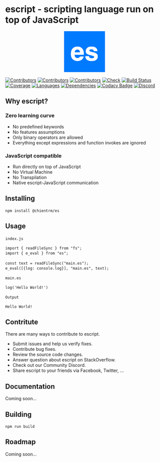 # escript - scripting language run on top of JavaScript

<p align="center">
    <img src="logo.png"
        height="130">
</p>

[![Contributors](https://img.shields.io/github/contributors/chientrm/es)](https://github.com/chientrm/es/graphs/contributors)
[![Contributors](https://img.shields.io/github/package-json/v/chientrm/es)](https://github.com/chientrm/es)
[![Contributors](https://img.shields.io/github/commit-activity/m/chientrm/es)](https://img.shields.io/github/commit-activity/m/chientrm/es)
[![Check](https://img.shields.io/github/checks-status/chientrm/es/main)](https://github.com/chientrm/es/pulls)
[![Build Status](https://img.shields.io/github/workflow/status/chientrm/es/Node.js%20CI)](https://github.com/chientrm/es/actions/workflows/node.js.yml)
[![Coverage](https://img.shields.io/nycrc/chientrm/es?config=.nycrc&preferredThreshold=lines)](https://github.com/chientrm/es)
[![Languages](https://img.shields.io/github/languages/top/chientrm/es)](https://github.com/trending/javascript)
[![Dependencies](https://img.shields.io/depfu/chientrm/es)](https://depfu.com/repos/github/chientrm/es)
[![Codacy Badge](https://app.codacy.com/project/badge/Grade/579fa15f5c4d431fb77c089edd849e4e)](https://www.codacy.com/gh/chientrm/es/dashboard?utm_source=github.com&utm_medium=referral&utm_content=chientrm/es&utm_campaign=Badge_Grade)
[![Discord](https://img.shields.io/discord/925391810472329276?logo=discord)](https://discord.gg/465qH6x6)

## Why escript?

### Zero learning curve

- No predefined keywords
- No features assumptions
- Only binary operators are allowed
- Everything except expressions and function invokes are ignored

### JavaScript compatible

- Run directly on top of JavaScript
- No Virtual Machine
- No Transpilation
- Native escript-JavaScript communication

## Installing

```
npm install @chientrm/es
```

## Usage

`index.js`

```
import { readFileSync } from "fs";
import { e_eval } from "es";

const text = readFileSync("main.es");
e_eval([{log: console.log}], "main.es", text);
```

`main.es`

```
log('Hello World!')
```

`Output`

```
Hello World!
```

## Contritute

There are many ways to contribute to escript.

- Submit issues and help us verify fixes.
- Contribute bug fixes.
- Review the source code changes.
- Answer question about escript on StackOverflow.
- Check out our Community Discord.
- Share escript to your friends via Facebook, Twitter, ...

## Documentation

Coming soon...

## Building

```
npm run build
```

## Roadmap

Coming soon...
